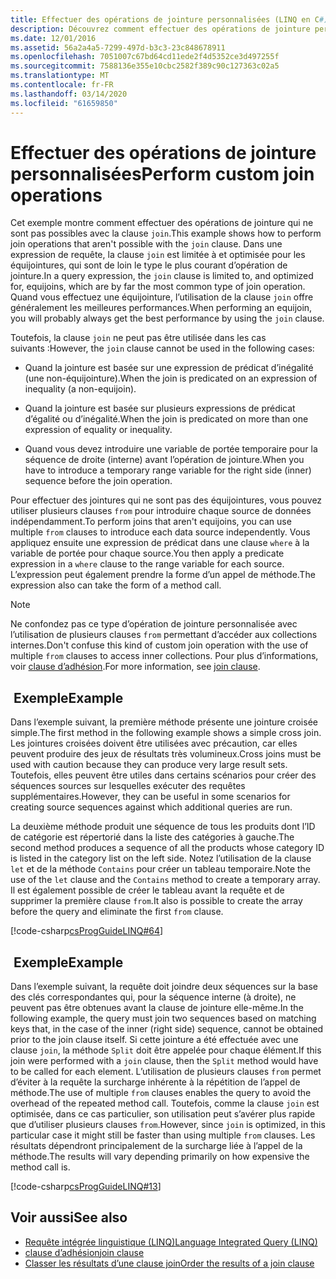 ```yaml
---
title: Effectuer des opérations de jointure personnalisées (LINQ en C#)
description: Découvrez comment effectuer des opérations de jointure personnalisées LINQ en C#.
ms.date: 12/01/2016
ms.assetid: 56a2a4a5-7299-497d-b3c3-23c848678911
ms.openlocfilehash: 7051007c67bd64cd11ede2f4d5352ce3d497255f
ms.sourcegitcommit: 7588136e355e10cbc2582f389c90c127363c02a5
ms.translationtype: MT
ms.contentlocale: fr-FR
ms.lasthandoff: 03/14/2020
ms.locfileid: "61659850"
---
```

# <a name="perform-custom-join-operations"></a><span data-ttu-id="cfeef-103">Effectuer des opérations de jointure personnalisées</span><span class="sxs-lookup"><span data-stu-id="cfeef-103">Perform custom join operations</span></span>

<span data-ttu-id="cfeef-104">Cet exemple montre comment effectuer des opérations de jointure qui ne sont pas possibles avec la clause `join`.</span><span class="sxs-lookup"><span data-stu-id="cfeef-104">This example shows how to perform join operations that aren't possible with the `join` clause.</span></span> <span data-ttu-id="cfeef-105">Dans une expression de requête, la clause `join` est limitée à et optimisée pour les équijointures, qui sont de loin le type le plus courant d’opération de jointure.</span><span class="sxs-lookup"><span data-stu-id="cfeef-105">In a query expression, the `join` clause is limited to, and optimized for, equijoins, which are by far the most common type of join operation.</span></span> <span data-ttu-id="cfeef-106">Quand vous effectuez une équijointure, l’utilisation de la clause `join` offre généralement les meilleures performances.</span><span class="sxs-lookup"><span data-stu-id="cfeef-106">When performing an equijoin, you will probably always get the best performance by using the `join` clause.</span></span>

<span data-ttu-id="cfeef-107">Toutefois, la clause `join` ne peut pas être utilisée dans les cas suivants :</span><span class="sxs-lookup"><span data-stu-id="cfeef-107">However, the `join` clause cannot be used in the following cases:</span></span>

- <span data-ttu-id="cfeef-108">Quand la jointure est basée sur une expression de prédicat d’inégalité (une non-équijointure).</span><span class="sxs-lookup"><span data-stu-id="cfeef-108">When the join is predicated on an expression of inequality (a non-equijoin).</span></span>

- <span data-ttu-id="cfeef-109">Quand la jointure est basée sur plusieurs expressions de prédicat d’égalité ou d’inégalité.</span><span class="sxs-lookup"><span data-stu-id="cfeef-109">When the join is predicated on more than one expression of equality or inequality.</span></span>

- <span data-ttu-id="cfeef-110">Quand vous devez introduire une variable de portée temporaire pour la séquence de droite (interne) avant l’opération de jointure.</span><span class="sxs-lookup"><span data-stu-id="cfeef-110">When you have to introduce a temporary range variable for the right side (inner) sequence before the join operation.</span></span>

 <span data-ttu-id="cfeef-111">Pour effectuer des jointures qui ne sont pas des équijointures, vous pouvez utiliser plusieurs clauses `from` pour introduire chaque source de données indépendamment.</span><span class="sxs-lookup"><span data-stu-id="cfeef-111">To perform joins that aren't equijoins, you can use multiple `from` clauses to introduce each data source independently.</span></span> <span data-ttu-id="cfeef-112">Vous appliquez ensuite une expression de prédicat dans une clause `where` à la variable de portée pour chaque source.</span><span class="sxs-lookup"><span data-stu-id="cfeef-112">You then apply a predicate expression in a `where` clause to the range variable for each source.</span></span> <span data-ttu-id="cfeef-113">L’expression peut également prendre la forme d’un appel de méthode.</span><span class="sxs-lookup"><span data-stu-id="cfeef-113">The expression also can take the form of a method call.</span></span>

> [!NOTE]
> <span data-ttu-id="cfeef-114">Ne confondez pas ce type d’opération de jointure personnalisée avec l’utilisation de plusieurs clauses `from` permettant d’accéder aux collections internes.</span><span class="sxs-lookup"><span data-stu-id="cfeef-114">Don't confuse this kind of custom join operation with the use of multiple `from` clauses to access inner collections.</span></span> <span data-ttu-id="cfeef-115">Pour plus d’informations, voir [clause d’adhésion](../language-reference/keywords/join-clause.md).</span><span class="sxs-lookup"><span data-stu-id="cfeef-115">For more information, see [join clause](../language-reference/keywords/join-clause.md).</span></span>

## <a name="example"></a><span data-ttu-id="cfeef-116"> Exemple</span><span class="sxs-lookup"><span data-stu-id="cfeef-116">Example</span></span>

<span data-ttu-id="cfeef-117">Dans l’exemple suivant, la première méthode présente une jointure croisée simple.</span><span class="sxs-lookup"><span data-stu-id="cfeef-117">The first method in the following example shows a simple cross join.</span></span> <span data-ttu-id="cfeef-118">Les jointures croisées doivent être utilisées avec précaution, car elles peuvent produire des jeux de résultats très volumineux.</span><span class="sxs-lookup"><span data-stu-id="cfeef-118">Cross joins must be used with caution because they can produce very large result sets.</span></span> <span data-ttu-id="cfeef-119">Toutefois, elles peuvent être utiles dans certains scénarios pour créer des séquences sources sur lesquelles exécuter des requêtes supplémentaires.</span><span class="sxs-lookup"><span data-stu-id="cfeef-119">However, they can be useful in some scenarios for creating source sequences against which additional queries are run.</span></span>

<span data-ttu-id="cfeef-120">La deuxième méthode produit une séquence de tous les produits dont l’ID de catégorie est répertorié dans la liste des catégories à gauche.</span><span class="sxs-lookup"><span data-stu-id="cfeef-120">The second method produces a sequence of all the products whose category ID is listed in the category list on the left side.</span></span> <span data-ttu-id="cfeef-121">Notez l’utilisation de la clause `let` et de la méthode `Contains` pour créer un tableau temporaire.</span><span class="sxs-lookup"><span data-stu-id="cfeef-121">Note the use of the `let` clause and the `Contains` method to create a temporary array.</span></span> <span data-ttu-id="cfeef-122">Il est également possible de créer le tableau avant la requête et de supprimer la première clause `from`.</span><span class="sxs-lookup"><span data-stu-id="cfeef-122">It also is possible to create the array before the query and eliminate the first `from` clause.</span></span>

[!code-csharp[csProgGuideLINQ#64](~/samples/snippets/csharp/concepts/linq/how-to-perform-custom-join-operations_1.cs)]

## <a name="example"></a><span data-ttu-id="cfeef-123"> Exemple</span><span class="sxs-lookup"><span data-stu-id="cfeef-123">Example</span></span>

<span data-ttu-id="cfeef-124">Dans l’exemple suivant, la requête doit joindre deux séquences sur la base des clés correspondantes qui, pour la séquence interne (à droite), ne peuvent pas être obtenues avant la clause de jointure elle-même.</span><span class="sxs-lookup"><span data-stu-id="cfeef-124">In the following example, the query must join two sequences based on matching keys that, in the case of the inner (right side) sequence, cannot be obtained prior to the join clause itself.</span></span> <span data-ttu-id="cfeef-125">Si cette jointure a été effectuée avec une clause `join`, la méthode `Split` doit être appelée pour chaque élément.</span><span class="sxs-lookup"><span data-stu-id="cfeef-125">If this join were performed with a `join` clause, then the `Split` method would have to be called for each element.</span></span> <span data-ttu-id="cfeef-126">L’utilisation de plusieurs clauses `from` permet d’éviter à la requête la surcharge inhérente à la répétition de l’appel de méthode.</span><span class="sxs-lookup"><span data-stu-id="cfeef-126">The use of multiple `from` clauses enables the query to avoid the overhead of the repeated method call.</span></span> <span data-ttu-id="cfeef-127">Toutefois, comme la clause `join` est optimisée, dans ce cas particulier, son utilisation peut s’avérer plus rapide que d’utiliser plusieurs clauses `from`.</span><span class="sxs-lookup"><span data-stu-id="cfeef-127">However, since `join` is optimized, in this particular case it might still be faster than using multiple `from` clauses.</span></span> <span data-ttu-id="cfeef-128">Les résultats dépendront principalement de la surcharge liée à l’appel de la méthode.</span><span class="sxs-lookup"><span data-stu-id="cfeef-128">The results will vary depending primarily on how expensive the method call is.</span></span>

[!code-csharp[csProgGuideLINQ#13](~/samples/snippets/csharp/concepts/linq/how-to-perform-custom-join-operations_2.cs)]

## <a name="see-also"></a><span data-ttu-id="cfeef-129">Voir aussi</span><span class="sxs-lookup"><span data-stu-id="cfeef-129">See also</span></span>

- [<span data-ttu-id="cfeef-130">Requête intégrée linguistique (LINQ)</span><span class="sxs-lookup"><span data-stu-id="cfeef-130">Language Integrated Query (LINQ)</span></span>](index.md)
- [<span data-ttu-id="cfeef-131">clause d’adhésion</span><span class="sxs-lookup"><span data-stu-id="cfeef-131">join clause</span></span>](../language-reference/keywords/join-clause.md)
- [<span data-ttu-id="cfeef-132">Classer les résultats d’une clause join</span><span class="sxs-lookup"><span data-stu-id="cfeef-132">Order the results of a join clause</span></span>](order-the-results-of-a-join-clause.md)
